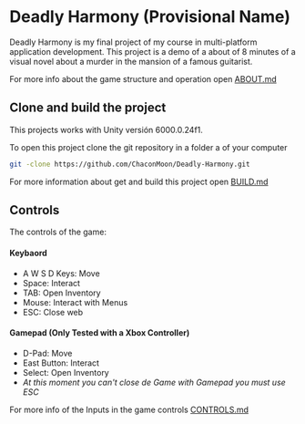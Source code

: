 # Deadly Harmony (Provisional Name)
Deadly Harmony is my final project of my course in multi-platform application development.
This project is a demo of a about of 8 minutes of a visual novel about a murder in the mansion of a famous guitarist.

For more info about  the game structure and operation open [ABOUT.md](https://github.com/ChaconMoon/Deadly-Harmony/blob/main/ABOUT.md)


## Clone and build the project

This projects works with Unity versión 6000.0.24f1.

To open this project clone the git repository in a folder a of your computer

```bash
git -clone https://github.com/ChaconMoon/Deadly-Harmony.git
```

For more information about get and build this project open [BUILD.md](https://github.com/ChaconMoon/Deadly-Harmony/blob/main/BUILD.md)

## Controls

The controls of the game:

#### Keybaord

- A W S D Keys: Move
- Space: Interact
- TAB: Open Inventory
- Mouse: Interact with Menus
- ESC: Close web

#### Gamepad (Only Tested with a Xbox Controller)

- D-Pad: Move
- East Button: Interact
- Select: Open Inventory
-  _At this moment you can't close de Game with Gamepad you must use ESC_

For more info of the Inputs in the game controls [CONTROLS.md](https://github.com/ChaconMoon/Deadly-Harmony/blob/main/CONTROLS.md)
